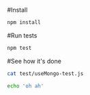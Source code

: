 #Install
```bash
npm install
```

#Run tests
```bash
npm test
```

#See how it's done
```bash
cat test/useMongo-test.js

echo 'oh ah'
```
